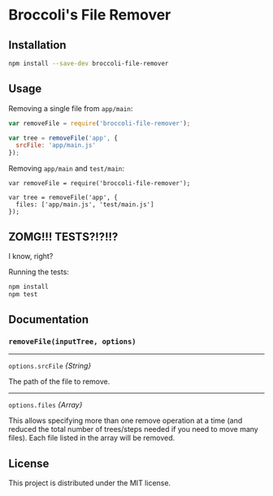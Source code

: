 # Broccoli's File Remover

## Installation

```bash
npm install --save-dev broccoli-file-remover
```

## Usage

Removing a single file from `app/main`:

```javascript
var removeFile = require('broccoli-file-remover');

var tree = removeFile('app', {
  srcFile: 'app/main.js'
});
```

Removing `app/main` and `test/main`:

```javacript
var removeFile = require('broccoli-file-remover');

var tree = removeFile('app', {
  files: ['app/main.js', 'test/main.js']
});
```

## ZOMG!!! TESTS?!?!!?

I know, right?

Running the tests:

```javascript
npm install
npm test
```

## Documentation

### `removeFile(inputTree, options)`

---

`options.srcFile` *{String}*

The path of the file to remove.

---

`options.files` *{Array}*

This allows specifying more than one remove operation at a time (and reduced the total number of trees/steps
needed if you need to move many files). Each file listed in the array will be removed.

## License

This project is distributed under the MIT license.
